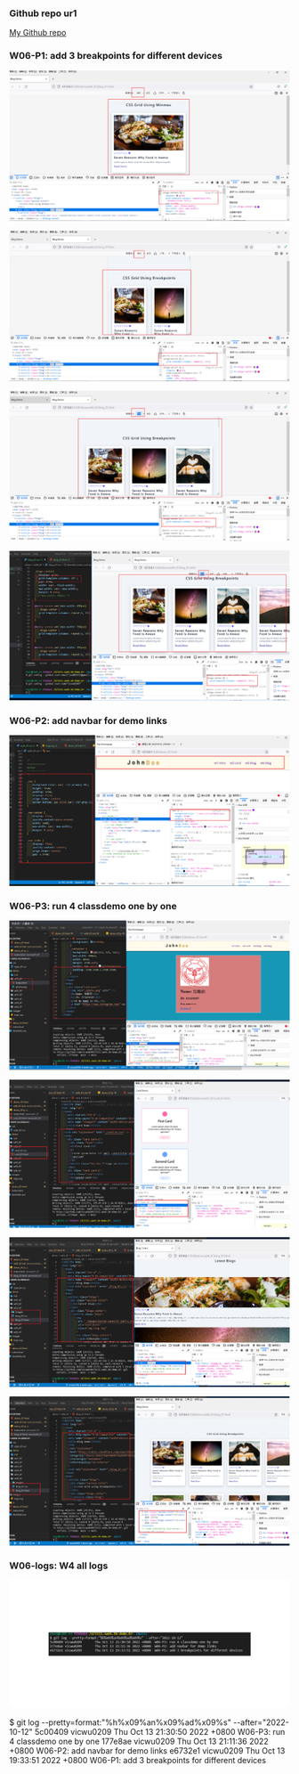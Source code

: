 ### Github repo ur1

[My Github repo](https://github.com/vicwu0209/1111.sweb.1N-demo.87-.git)

### W06-P1: add 3 breakpoints for different devices

![](w06-p1-1.png)

![](w06-p1-2.png)

![](w06-p1-3.png)

![](w06-p1-4.png)

### W06-P2: add navbar for demo links

![](w06-p2.png)

### W06-P3: run 4 classdemo one by one

![](w06-p3-1.png)

![](w06-p3-2.png)

![](w06-p3-3.png)

![](w06-p3-4.png)

### W06-logs: W4 all logs

![](logs_87.png)

$ git log --pretty=format:"%h%x09%an%x09%ad%x09%s" --after="2022-10-12"
5c00409 vicwu0209 Thu Oct 13 21:30:50 2022 +0800 W06-P3: run 4 classdemo one by one
177e8ae vicwu0209 Thu Oct 13 21:11:36 2022 +0800 W06-P2: add navbar for demo links
e6732e1 vicwu0209 Thu Oct 13 19:33:51 2022 +0800 W06-P1: add 3 breakpoints for different devices

